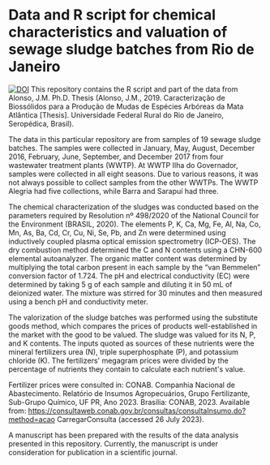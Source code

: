 # Data and R script for chemical characteristics and valuation of sewage sludge batches from Rio de Janeiro

[![DOI](https://zenodo.org/badge/675710430.svg)](https://zenodo.org/badge/latestdoi/675710430)
This repository contains the R script and part of the data from Alonso, J.M. Ph.D. Thesis (Alonso, J.M., 2019. Caracterização de Biossólidos para a Produção de Mudas de Espécies Arbóreas da Mata Atlântica [Thesis]. Universidade Federal Rural do Rio de Janeiro, Seropédica, Brasil).

The data in this particular repository are from samples of 19 sewage sludge batches. The samples were collected in January, May, August, December 2016, February, June, September, and December 2017 from four wastewater treatment plants (WWTP). At WWTP Ilha do Governador, samples were collected in all eight seasons. Due to various reasons, it was not always possible to collect samples from the other WWTPs. The WWTP Alegria had five collections, while Barra and Sarapuí had three.

The chemical characterization of the sludges was conducted based on the parameters required by Resolution nº 498/2020 of the National Council for the Environment (BRASIL, 2020). The elements P, K, Ca, Mg, Fe, Al, Na, Co, Mn, As, Ba, Cd, Cr, Cu, Ni, Se, Pb, and Zn were determined using inductively coupled plasma optical emission spectrometry (ICP-OES). The dry combustion method determined the C and N contents using a CHN-600 elemental autoanalyzer. The organic matter content was determined by multiplying the total carbon present in each sample by the “van Bemmelen” conversion factor of 1.724. The pH and electrical conductivity (EC) were determined by taking 5 g of each sample and diluting it in 50 mL of deionized water. The mixture was stirred for 30 minutes and then measured using a bench pH and conductivity meter.

The valorization of the sludge batches was performed using the substitute goods method, which compares the prices of products well-established in the market with the good to be valued. The sludge was valued for its N, P, and K contents. The inputs quoted as sources of these nutrients were the mineral fertilizers urea (N), triple superphosphate (P), and potassium chloride (K). The fertilizers' megagram prices were divided by the percentage of nutrients they contain to calculate each nutrient's value. 

Fertilizer prices were consulted in:
CONAB. Companhia Nacional de Abastecimento. Relatório de Insumos Agropecuários, Grupo Fertilizante, Sub-Grupo Químico, UF PR, Ano 2023. Brasília: CONAB, 2023. Available from: https://consultaweb.conab.gov.br/consultas/consultaInsumo.do?method=acao
CarregarConsulta (accessed 26 July 2023).


A manuscript has been prepared with the results of the data analysis presented in this repository. Currently, the manuscript is under consideration for publication in a scientific journal.

